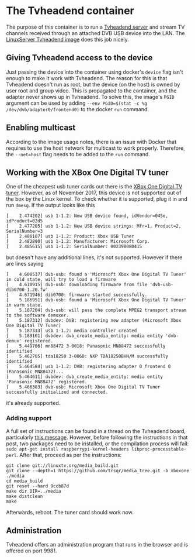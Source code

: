 # The Tvheadend container

The purpose of this container is to run a [Tvheadend server][1] and stream TV channels received through an attached DVB USB device into the LAN. The [LinuxServer Tvheadend image][2] does this job nicely.

## Giving Tvheadend access to the device

Just passing the device into the container using docker's `device` flag isn't enough to make it work with Tvheadend. The reason for this is that Tvheadend doesn't run as root, but the device (on the host) is owned by user root and group video. This is propagated to the container, and the adapter never shows up in Tvheadend. To solve this, the image's `PGID` argument can be used by adding `--env PGID=$(stat -c %g /dev/dvb/adapter0/frontend0)` to the docker `run` command.

## Enabling multicast

According to the image usage notes, there is an issue with Docker that requires to use the host network for multicast to work properly. Therefore, the `--net=host` flag needs to be added to the `run` command.

## Working with the XBox One Digital TV tuner

One of the cheapest usb tuner cards out there is the [XBox One Digital TV tuner][3]. However, as of November 2017, this device is not supported out of the box by the Linux kernel. To check whether it is supported, plug it in and run `dmesg`. If the output looks like this

```
[    2.474202] usb 1-1.2: New USB device found, idVendor=045e, idProduct=02d5
[    2.477205] usb 1-1.2: New USB device strings: Mfr=1, Product=2, SerialNumber=3
[    2.480107] usb 1-1.2: Product: Xbox USB Tuner
[    2.482890] usb 1-1.2: Manufacturer: Microsoft Corp.
[    2.485615] usb 1-1.2: SerialNumber: 002398080415
```

but doesn't have any additional lines, it's not supported. However if there are lines saying

```
[    4.608537] dvb-usb: found a 'Microsoft Xbox One Digital TV Tuner' in cold state, will try to load a firmware
[    4.610915] dvb-usb: downloading firmware from file 'dvb-usb-dib0700-1.20.fw'
[    4.671946] dib0700: firmware started successfully.
[    5.186951] dvb-usb: found a 'Microsoft Xbox One Digital TV Tuner' in warm state.
[    5.187204] dvb-usb: will pass the complete MPEG2 transport stream to the software demuxer.
[    5.187312] dvbdev: DVB: registering new adapter (Microsoft Xbox One Digital TV Tuner)
[    5.187333] usb 1-1.2: media controller created
[    5.189161] dvbdev: dvb_create_media_entity: media entity 'dvb-demux' registered.
[    5.449706] mn88472 3-0018: Panasonic MN88472 successfully identified
[    5.462705] tda18250 3-0060: NXP TDA18250BHN/M successfully identified
[    5.464584] usb 1-1.2: DVB: registering adapter 0 frontend 0 (Panasonic MN88472)...
[    5.464611] dvbdev: dvb_create_media_entity: media entity 'Panasonic MN88472' registered.
[    5.466383] dvb-usb: Microsoft Xbox One Digital TV Tuner successfully initialized and connected.
```
it's already supported.

### Adding support

A full set of instructions can be found in a thread on the Tvheadend board, particularly [this message][4]. However, before following the instructions in that post, two packages need to be installed, or the compilation process will fail: `sudo apt-get install raspberrypi-kernel-headers libproc-processtable-perl`. After that, proceed as per the instructions:

```
git clone git://linuxtv.org/media_build.git
git clone --depth=1 https://github.com/trsqr/media_tree.git -b xboxone ./media
cd media_build
git reset --hard 9ccb87d
make dir DIR=../media
make distclean
make
```

Afterwards, reboot. The tuner card should work now.

## Administration

Tvheadend offers an administration program that runs in the browser and is offered on port 9981.

[1]: https://tvheadend.org/
[2]: https://hub.docker.com/r/lsioarmhf/tvheadend/
[3]: https://www.amazon.de/Xbox-One-Digital-TV-Tuner/dp/B00E97HVJI
[4]: https://tvheadend.org/boards/5/topics/13685?r=28369#message-28369